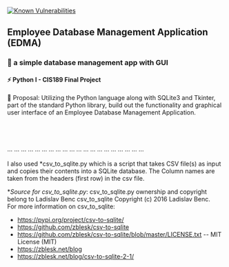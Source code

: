 [![Known Vulnerabilities](https://snyk.io/test/github/Hamberfim/EDMA/badge.svg?targetFile=requirements.txt)](https://snyk.io/test/github/Hamberfim/EDMA?targetFile=requirements.txt)

## Employee Database Management Application (EDMA) 
### 🌱 a simple database management app with GUI <br/>
#### ⚡ Python I - CIS189 Final Project <br/>  
💬 Proposal: Utilizing the Python language along with SQLite3 and Tkinter, part of the standard Python library, build out the functionality and graphical user interface of an Employee Database Management Application. <br/><br/><br/>
<br/><br/> ...  ...  ...  ...  ...  ...  ...  ...  ...  ...  ...  ...  ...  ...  ...  ...  ...  ...  ...  ... <br/><br/>
I also used *csv_to_sqlite.py which is a script that takes CSV file(s) as input and copies their contents into a SQLite database. The Column names are taken from the headers (first row) in the csv file. <br/>

**Source for csv_to_sqlite.py*:
csv_to_sqlite.py ownership and copyright belong to Ladislav Benc
csv_to_sqlite Copyright (c) 2016 Ladislav Benc. <br/>
For more information on csv_to_sqlite:
- https://pypi.org/project/csv-to-sqlite/
- https://github.com/zblesk/csv-to-sqlite
- https://github.com/zblesk/csv-to-sqlite/blob/master/LICENSE.txt  -- MIT License (MIT)
- https://zblesk.net/blog
- https://zblesk.net/blog/csv-to-sqlite-2-1/
<br/>
